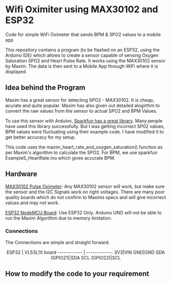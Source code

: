 # Wifi Oximiter using MAX30102 and ESP32
Code for simple WiFi Oximeter that sends BPM &amp; SPO2 values to a mobile app

This repository contains a program (to be flashed on an ESP32, using the Arduino IDE) which allows to create a sensor capable of sensing Oxygen Saturation SPO2 and Heart Pulse Rate. It works using the MAX30102 sensor by Maxim. The data is then sent to a Mobile App through WiFi where it is displayed.

## Idea behind the Program
Maxim has a great sensor for detecting SPO2 - MAX30102. It is cheap, acurate and quite popular. Maxim has also given out detailed alogirthm to convert the raw values from the sensor to actual SPO2 and  BPM Values.

To use this sensor with Arduino, [Sparkfun has a great library](https://github.com/sparkfun/SparkFun_MAX3010x_Sensor_Library). Many people have used this library successfully. But I was getting incorrect SP02 values, BPM values were fluctuating using their example code. I have modified it to get better accuracy for my setup.

This code uses the maxim_heart_rate_and_oxygen_saturation() function as per Maxim's algorithm to calculate the SPO2. For BPM, we use sparkfun Example5_HeartRate.ino which gives accurate BPM.

## Hardware

[MAX30102 Pulse Oximeter](https://www.probots.co.in/gy-max30100-pulse-oximeter-heart-rate-sensor-module.html): Any MAX30102 sensor will work, but make sure the sensor and the I2C Signals work on right voltages. There are many poor quality boards which do not confirm to Maxims specs and will give incorrect values and may not work.

[ESP32 NodeMCU Board](https://www.probots.co.in/esp32-wifi-ble-bluetooth-4-0-iot-development-nodemcu-board-38-pin.html): Use ESP32 Only. Arduino UNO will not be able to run the Maxim Algorithm due to memory limitation.

### Connections
The Connections are simple and straight forward.

<center>
ESP32 | VL53L1X board
------------ | -------------
3V3|VIN
GND|GND
SDA (GPIO21)|SDA
SCL (GPIO22)|SCL
</center>

## How to modify the code to your requirement

